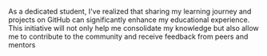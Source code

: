 As a dedicated student, I've realized that sharing my learning journey and projects on GitHub can significantly enhance my educational experience. This initiative will not only help me consolidate my knowledge but also allow me to contribute to the community and receive feedback from peers and mentors

